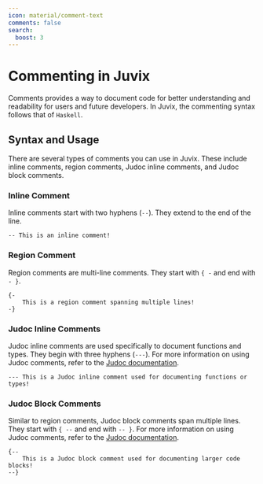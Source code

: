 ```yaml
---
icon: material/comment-text
comments: false
search:
  boost: 3
---
```

# Commenting in Juvix

Comments provides a way to document code for better understanding and
readability for users and future developers. In Juvix, the commenting syntax
follows that of `Haskell`.

## Syntax and Usage

There are several types of comments you can use in Juvix. These include inline
comments, region comments, Judoc inline comments, and Judoc block comments.

### Inline Comment

Inline comments start with two hyphens (`--`). They extend to the end of the line.

```juvix
-- This is an inline comment!
```

### Region Comment

Region comments are multi-line comments. They start with `{ -` and end with `- }`.

```juvix
{-
    This is a region comment spanning multiple lines!
-}
```

### Judoc Inline Comments

Judoc inline comments are used specifically to document functions and types.
They begin with three hyphens (`---`). For more information on using Judoc
comments, refer to the [Judoc documentation](./../judoc.md).

```juvix
--- This is a Judoc inline comment used for documenting functions or types!
```

### Judoc Block Comments

Similar to region comments, Judoc block comments span multiple lines. They start
with `{ --` and end with `-- }`. For more information on using Judoc comments,
refer to the [Judoc documentation](./../judoc.md).

```juvix
{--
    This is a Judoc block comment used for documenting larger code blocks!
--}
```
